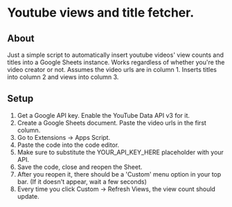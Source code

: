 
# Youtube views and title fetcher.

## About
Just a simple script to automatically insert youtube videos' view counts and titles into a Google Sheets instance. Works regardless of whether you're the video creator or not. Assumes the video urls are in column 1. Inserts titles into column 2 and views into column 3.

## Setup
1. Get a Google API key. Enable the YouTube Data API v3 for it.
2. Create a Google Sheets document. Paste the video urls in the first column.
3. Go to Extensions -> Apps Script.
4. Paste the code into the code editor.
5. Make sure to substitute the YOUR_API_KEY_HERE placeholder with your API.
6. Save the code, close and reopen the Sheet.
7. After you reopen it, there should be a 'Custom' menu option in your top bar. (If it doesn't appear, wait a few seconds)
8. Every time you click Custom -> Refresh Views, the view count should update.
